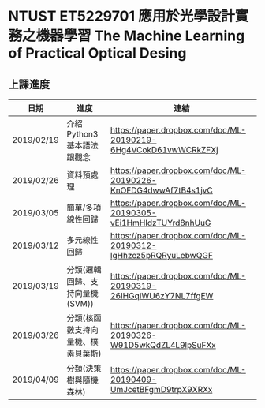 # NTUST ET5229701 應用於光學設計實務之機器學習 The Machine Learning of Practical Optical Desing
## 上課進度
| 日期       | 進度                               | 連結                                                            |
|------------|------------------------------------|-----------------------------------------------------------------|
| 2019/02/19 | 介紹Python3基本語法跟觀念          | https://paper.dropbox.com/doc/ML-20190219-6Hg4VCokD61vwWCRkZFXj |
| 2019/02/26 | 資料預處理                         | https://paper.dropbox.com/doc/ML-20190226-KnOFDG4dwwAf7tB4s1jvC |
| 2019/03/05 | 簡單/多項線性回歸                  | https://paper.dropbox.com/doc/ML-20190305-vEi1HmHIdzTUYrd8nhUuG |
| 2019/03/12 | 多元線性回歸                       | https://paper.dropbox.com/doc/ML-20190312-lgHhzez5pRQRyuLebwQGF |
| 2019/03/19 | 分類(邏輯回歸、支持向量機(SVM))    | https://paper.dropbox.com/doc/ML-20190319-26IHGqIWU6zY7NL7ffgEW |
| 2019/03/26 | 分類(核函數支持向量機、樸素貝葉斯) | https://paper.dropbox.com/doc/ML-20190326-W91D5wkQdZL4L9lpSuFXx |
| 2019/04/09 | 分類(決策樹與隨機森林)             | https://paper.dropbox.com/doc/ML-20190409-UmJcetBFgmD9trpX9XRXx |
